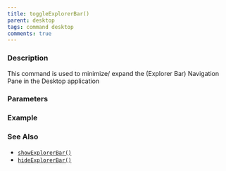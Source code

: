 ```yaml
---
title: toggleExplorerBar()
parent: desktop
tags: command desktop
comments: true
---
```


### Description

This command is used to minimize/ expand the (Explorer Bar) Navigation Pane in the Desktop application

### Parameters

### Example

### See Also

- [`showExplorerBar()`](showExplorerBar())
- [`hideExplorerBar()`](hideExplorerBar)